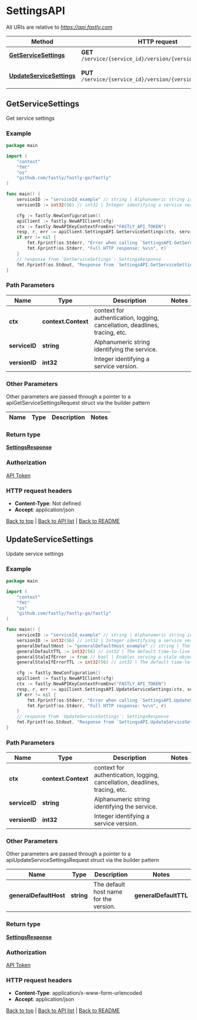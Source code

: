 # SettingsAPI

All URIs are relative to *https://api.fastly.com*

Method | HTTP request | Description
------------- | ------------- | -------------
[**GetServiceSettings**](SettingsAPI.md#GetServiceSettings) | **GET** `/service/{service_id}/version/{version_id}/settings` | Get service settings
[**UpdateServiceSettings**](SettingsAPI.md#UpdateServiceSettings) | **PUT** `/service/{service_id}/version/{version_id}/settings` | Update service settings



## GetServiceSettings

Get service settings



### Example

```go
package main

import (
    "context"
    "fmt"
    "os"
    "github.com/fastly/fastly-go/fastly"
)

func main() {
    serviceID := "serviceId_example" // string | Alphanumeric string identifying the service.
    versionID := int32(56) // int32 | Integer identifying a service version.

    cfg := fastly.NewConfiguration()
    apiClient := fastly.NewAPIClient(cfg)
    ctx := fastly.NewAPIKeyContextFromEnv("FASTLY_API_TOKEN")
    resp, r, err := apiClient.SettingsAPI.GetServiceSettings(ctx, serviceID, versionID).Execute()
    if err != nil {
        fmt.Fprintf(os.Stderr, "Error when calling `SettingsAPI.GetServiceSettings`: %v\n", err)
        fmt.Fprintf(os.Stderr, "Full HTTP response: %v\n", r)
    }
    // response from `GetServiceSettings`: SettingsResponse
    fmt.Fprintf(os.Stdout, "Response from `SettingsAPI.GetServiceSettings`: %v\n", resp)
}
```

### Path Parameters


Name | Type | Description  | Notes
------------- | ------------- | ------------- | -------------
**ctx** | **context.Context** | context for authentication, logging, cancellation, deadlines, tracing, etc.
**serviceID** | **string** | Alphanumeric string identifying the service. | 
**versionID** | **int32** | Integer identifying a service version. | 

### Other Parameters

Other parameters are passed through a pointer to a apiGetServiceSettingsRequest struct via the builder pattern


Name | Type | Description  | Notes
------------- | ------------- | ------------- | -------------


### Return type

[**SettingsResponse**](SettingsResponse.md)

### Authorization

[API Token](https://developer.fastly.com/reference/api/#authentication)

### HTTP request headers

- **Content-Type**: Not defined
- **Accept**: application/json

[Back to top](#) | [Back to API list](../README.md#documentation-for-api-endpoints) | [Back to README](../README.md)


## UpdateServiceSettings

Update service settings



### Example

```go
package main

import (
    "context"
    "fmt"
    "os"
    "github.com/fastly/fastly-go/fastly"
)

func main() {
    serviceID := "serviceId_example" // string | Alphanumeric string identifying the service.
    versionID := int32(56) // int32 | Integer identifying a service version.
    generalDefaultHost := "generalDefaultHost_example" // string | The default host name for the version. (optional)
    generalDefaultTTL := int32(56) // int32 | The default time-to-live (TTL) for the version. (optional)
    generalStaleIfError := true // bool | Enables serving a stale object if there is an error. (optional) (default to false)
    generalStaleIfErrorTTL := int32(56) // int32 | The default time-to-live (TTL) for serving the stale object for the version. (optional) (default to 43200)

    cfg := fastly.NewConfiguration()
    apiClient := fastly.NewAPIClient(cfg)
    ctx := fastly.NewAPIKeyContextFromEnv("FASTLY_API_TOKEN")
    resp, r, err := apiClient.SettingsAPI.UpdateServiceSettings(ctx, serviceID, versionID).GeneralDefaultHost(generalDefaultHost).GeneralDefaultTTL(generalDefaultTTL).GeneralStaleIfError(generalStaleIfError).GeneralStaleIfErrorTTL(generalStaleIfErrorTTL).Execute()
    if err != nil {
        fmt.Fprintf(os.Stderr, "Error when calling `SettingsAPI.UpdateServiceSettings`: %v\n", err)
        fmt.Fprintf(os.Stderr, "Full HTTP response: %v\n", r)
    }
    // response from `UpdateServiceSettings`: SettingsResponse
    fmt.Fprintf(os.Stdout, "Response from `SettingsAPI.UpdateServiceSettings`: %v\n", resp)
}
```

### Path Parameters


Name | Type | Description  | Notes
------------- | ------------- | ------------- | -------------
**ctx** | **context.Context** | context for authentication, logging, cancellation, deadlines, tracing, etc.
**serviceID** | **string** | Alphanumeric string identifying the service. | 
**versionID** | **int32** | Integer identifying a service version. | 

### Other Parameters

Other parameters are passed through a pointer to a apiUpdateServiceSettingsRequest struct via the builder pattern


Name | Type | Description  | Notes
------------- | ------------- | ------------- | -------------
 **generalDefaultHost** | **string** | The default host name for the version. |  **generalDefaultTTL** | **int32** | The default time-to-live (TTL) for the version. |  **generalStaleIfError** | **bool** | Enables serving a stale object if there is an error. | [default to false] **generalStaleIfErrorTTL** | **int32** | The default time-to-live (TTL) for serving the stale object for the version. | [default to 43200]

### Return type

[**SettingsResponse**](SettingsResponse.md)

### Authorization

[API Token](https://developer.fastly.com/reference/api/#authentication)

### HTTP request headers

- **Content-Type**: application/x-www-form-urlencoded
- **Accept**: application/json

[Back to top](#) | [Back to API list](../README.md#documentation-for-api-endpoints) | [Back to README](../README.md)
